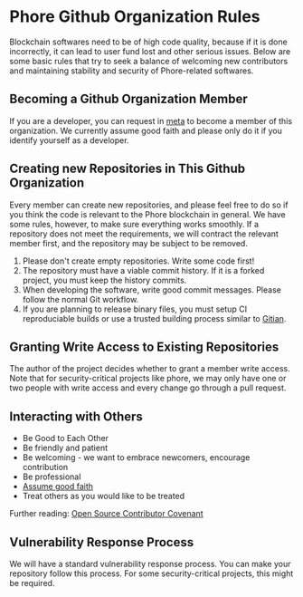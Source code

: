 # Phore Github Organization Rules

Blockchain softwares need to be of high code quality, because if it is done incorrectly, it can lead to user fund lost and other serious issues. Below are some basic rules that try to seek a balance of welcoming new contributors and maintaining stability and security of Phore-related softwares.

## Becoming a Github Organization Member

If you are a developer, you can request in [meta](https://github.com/phoreproject/meta/issues) to become a member of this organization. We currently assume good faith and please only do it if you identify yourself as a developer.

## Creating new Repositories in This Github Organization

Every member can create new repositories, and please feel free to do so if you think the code is relevant to the Phore blockchain in general. We have some rules, however, to make sure everything works smoothly. If a repository does not meet the requirements, we will contract the relevant member first, and the repository may be subject to be removed.

1. Please don't create empty repositories. Write some code first!
2. The repository must have a viable commit history. If it is a forked project, you must keep the history commits.
3. When developing the software, write good commit messages. Please follow the normal Git workflow.
4. If you are planning to release binary files, you must setup CI reproduciable builds or use a trusted building process similar to [Gitian](https://github.com/litecoin-project/gitian.sigs.ltc).

## Granting Write Access to Existing Repositories

The author of the project decides whether to grant a member write access. Note that for security-critical projects like phore, we may only have one or two people with write access and every change go through a pull request.

## Interacting with Others

* Be Good to Each Other
* Be friendly and patient
* Be welcoming - we want to embrace newcomers, encourage contribution
* Be professional
* [Assume good faith](https://en.wikipedia.org/wiki/Wikipedia:Assume_good_faith)
* Treat others as you would like to be treated

Further reading:   [Open Source Contributor Covenant](http://contributor-covenant.org/version/1/4/)

## Vulnerability Response Process

We will have a standard vulnerability response process. You can make your repository follow this process. For some security-critical projects, this might be required.

